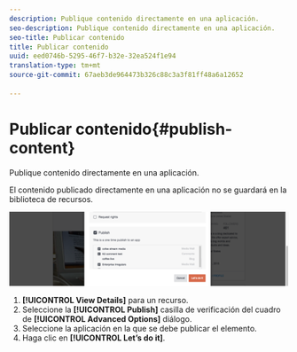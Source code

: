 ```yaml
---
description: Publique contenido directamente en una aplicación.
seo-description: Publique contenido directamente en una aplicación.
seo-title: Publicar contenido
title: Publicar contenido
uuid: eed0746b-5295-46f7-b32e-32ea524f1e94
translation-type: tm+mt
source-git-commit: 67aeb3de964473b326c88c3a3f81ff48a6a12652

---
```



# Publicar contenido{#publish-content}

Publique contenido directamente en una aplicación.

El contenido publicado directamente en una aplicación no se guardará en la biblioteca de recursos.

![](assets/DiscoverViewDetailsPublish-1024x272.png)

1. **[!UICONTROL View Details]** para un recurso.
1. Seleccione la **[!UICONTROL Publish]** casilla de verificación del cuadro de **[!UICONTROL Advanced Options]** diálogo.
1. Seleccione la aplicación en la que se debe publicar el elemento.
1. Haga clic en **[!UICONTROL Let’s do it]**.
